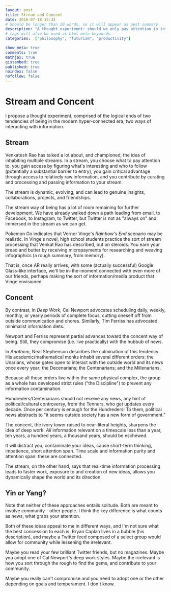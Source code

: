 ```yaml
---
layout: post
title: Stream and Concent
date: 2016-07-18 15:32
# Should be longer than 20 words, so it will appear as post summary
description: "A thought experiment: should we only pay attention to information good for long-term thinking, or should we dive right in?"
# tags will also be used as html meta keywords.
categories:  ["philosophy", "futurism", "productivity"]

show_meta: true
comments: true
mathjax: true
gistembed: true
published: true
noindex: false
nofollow: false
---
```


# Stream and Concent

I propose a thought experiment, comprised of the logical ends of two tendencies
of being in the modern hyper-connected era, two ways of interacting with
information.


## Stream

Venkatesh Rao has talked a lot about, and championed, the idea of inhabiting
multiple streams. In a stream, you choose what to pay attention to, you gain
access by figuring what's interesting and who to follow (potentially a
substantial barrier to entry), you gain critical advantage through access to
relatively raw information, and you contribute by curating and processing and
passing information to your stream. 

The stream is dynamic, evolving, and can lead to genuine insights,
collaborations, projects, and friendships.

The stream way of being has a lot of room remaining for further development. We
have already walked down a path leading from email, to Facebook, to Instagram,
to Twitter, but Twitter is not as "always on" and immersed in the stream as we
can get. 

Pokemon Go indicates that Vernor Vinge's *Rainbow's End* scenario may be
realistic. In Vinge's novel, high school students practice the sort of stream
processing that Venkat Rao has described, but on steroids. You earn your bread
and butter by receiving micropayments for researching and weaving infographics
(a rough summary, from memory).

That is, once AR really arrives, with some (actually successful) Google
Glass-like interface, we'll be in-the-moment connected with even more of our
friends, perhaps making the sort of information/media product that Vinge
envisioned.

## Concent

By contrast, in *Deep Work*, Cal Newport advocates scheduling daily, weekly,
monthly, or yearly periods of complete focus, cutting oneself off from outside
communication and chores. Similarly, Tim Ferriss has advocated minimalist
information diets.

Newport and Ferriss represent partial advances toward the concent way of
being. Still, they compromise (i.e. live practically) with the hubbub of news.

In *Anathem*, Neal Stephenson describes the culmination of this tendency. His
academic/mathematical monks inhabit several different orders: the Unarians,
whose gates open to interact with the outside world and its news once every
year; the Decenarians; the Centenarians; and the Millenarians.

Because all these orders live within the same physical complex, the group as a
whole has developed strict rules ("the Discipline") to prevent any information
contamination. 

Hundreders/Centenarians should not receive any news, any hint of
political/cultural controversy, from the Tenners, who get updates every decade.
Once per century is enough for the Hundreders! To them, political news abstracts
to "it seems outside society has a new form of government."

The concent, the ivory tower raised to near-literal heights, sharpens the idea
of deep work. *All* information relevant on a timescale less than a year, ten
years, a hundred years, a thousand years, should be eschewed. 

It will distract you, contaminate your ideas, cause short-term thinking,
impatience, short attention span. Time scale and information purity and
attention span: these are connected.

The stream, on the other hand, says that real-time information processing leads
to faster work, exposure to and creation of new ideas, allows you dynamically
shape the world and its direction.

## Yin or Yang?

Note that neither of these approaches entails solitude. Both are meant to
involve community - other people. I think the key difference is what counts as
news, what grabs your attention.

Both of these ideas appeal to me in different ways, and I'm not sure what the
best concession to each is. Bryan Caplan lives in a bubble (his description),
and maybe a Twitter feed composed of a select group would allow for community
while lessening the irrelevant. 

Maybe you read your few brilliant Twitter friends, but no magazines. Maybe you
adopt one of Cal Newport's deep work styles. Maybe the irrelevant is how you
sort through the rough to find the gems, and contribute to your community.

Maybe you really can't compromise and you need to adopt one or the other
depending on goals and temperament. I don't know.
